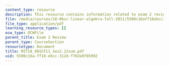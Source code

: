 ```yaml
---
content_type: resource
description: This resource contains information related to exam 2 review.
file: /media/courses/18-06sc-linear-algebra-fall-2011/5500c16aff18ebcc312df763e8f85992_MIT18_06SCF11_Ses2.12sum.pdf
file_type: application/pdf
learning_resource_types: []
ocw_type: OCWFile
parent_title: Exam 2 Review
parent_type: CourseSection
resourcetype: Document
title: MIT18_06SCF11_Ses2.12sum.pdf
uid: 5500c16a-ff18-ebcc-312d-f763e8f85992
---
```

